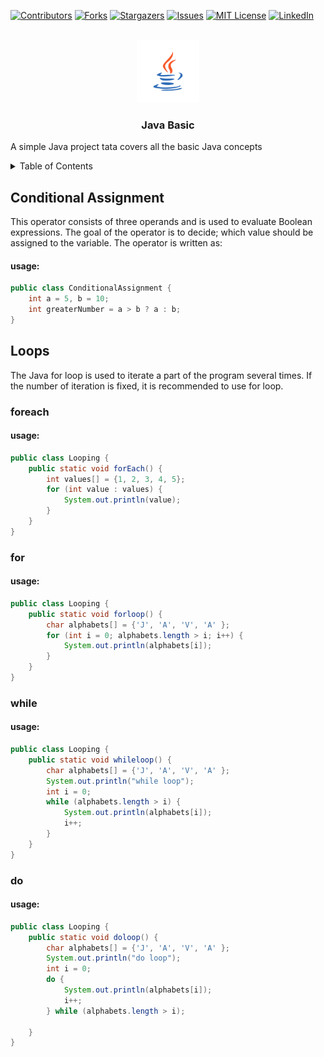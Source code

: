 [![Contributors][contributors-shield]][contributors-url]
[![Forks][forks-shield]][forks-url]
[![Stargazers][stars-shield]][stars-url]
[![Issues][issues-shield]][issues-url]
[![MIT License][license-shield]][license-url]
[![LinkedIn][linkedin-shield]][linkedin-url]



<!-- PROJECT LOGO -->
<br />
<div align="center">
  <a href="https://github.com/manojkumar-kasiviswanathan/Javabasic">
    <img src="logo.png" alt="Logo" width="100" height="100">
  </a>
</div>

<h3 align="center">Java Basic</h3>

A simple Java project tata covers all the basic Java concepts

<details>
  <summary>Table of Contents</summary>
  <ol>
    <li>
      <a href="#conditional-assignment">Conditional Assignment</a>
    </li>
    <li>
      <a href="#Loops">Loops</a>
      <ul>
        <li><a href="#foreach">foreach</a></li>
        <li><a href="#for">for</a></li>
      </ul>
    </li>
    <li><a href="#usage">Usage</a></li>
    <li><a href="#roadmap">Roadmap</a></li>
    <li><a href="#contributing">Contributing</a></li>
    <li><a href="#license">License</a></li>
    <li><a href="#contact">Contact</a></li>
    <li><a href="#acknowledgments">Acknowledgments</a></li>
  </ol>
</details>

## Conditional Assignment

This operator consists of three operands and is used to evaluate Boolean expressions. The goal of the operator is to
decide; which value should be assigned to the variable. The operator is written as:

#### usage:

```java
public class ConditionalAssignment {
    int a = 5, b = 10;
    int greaterNumber = a > b ? a : b;
}
```

## Loops

The Java for loop is used to iterate a part of the program several times. If the number of iteration is fixed, it is
recommended to use for loop.

### foreach

#### usage:

```java
public class Looping {
    public static void forEach() {
        int values[] = {1, 2, 3, 4, 5};
        for (int value : values) {
            System.out.println(value);
        }
    }
}
```

### for

#### usage:

```java
public class Looping {
    public static void forloop() {
        char alphabets[] = {'J', 'A', 'V', 'A' };
        for (int i = 0; alphabets.length > i; i++) {
            System.out.println(alphabets[i]);
        }
    }
}
```

### while

#### usage:

```java
public class Looping {
    public static void whileloop() {
        char alphabets[] = {'J', 'A', 'V', 'A' };
        System.out.println("while loop");
        int i = 0;
        while (alphabets.length > i) {
            System.out.println(alphabets[i]);
            i++;
        }
    }
}
```

### do

#### usage:

```java
public class Looping {
    public static void doloop() {
        char alphabets[] = {'J', 'A', 'V', 'A' };
        System.out.println("do loop");
        int i = 0;
        do {
            System.out.println(alphabets[i]);
            i++;
        } while (alphabets.length > i);

    }
}
```

[contributors-shield]: https://img.shields.io/badge/Contributors-1-%3CCOLOR%3E?style=for-the-badge

[contributors-url]: https://github.com/manojkumar-kasiviswanathan/Javabasic/graphs/contributors

[issues-shield]: https://img.shields.io/github/issues/manojkumar-kasiviswanathan/JavaBasic?color=yellow&style=for-the-badge

[issues-url]: https://github.com/manojkumar-kasiviswanathan/Javabasic/issues

[license-shield]: https://img.shields.io/github/license/othneildrew/Best-README-Template.svg?style=for-the-badge

[license-url]: https://github.com/manojkumar-kasiviswanathan/Javabasic/blob/main/LICENSE.txt

[linkedin-shield]: https://img.shields.io/badge/-LinkedIn-black.svg?style=for-the-badge&logo=linkedin&colorB=555

[linkedin-url]: https://www.linkedin.com/in/manojkumar-kasiviswanathan-7a8aa973/

[forks-shield]: https://img.shields.io/github/forks/manojkumar-kasiviswanathan/Javabasic?style=for-the-badge

[forks-url]: https://github.com/manojkumar-kasiviswanathan/Javabasic/network/members

[stars-shield]: https://img.shields.io/github/stars/manojkumar-kasiviswanathan/Javabasic.svg?style=for-the-badge

[stars-url]: https://github.com/manojkumar-kasiviswanathan/Best-README-Template/stargazers